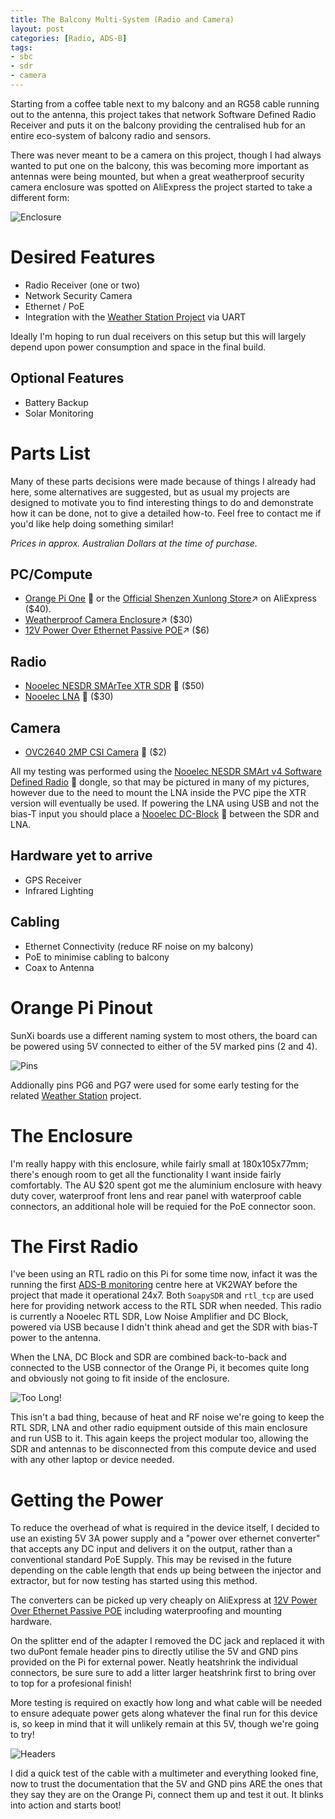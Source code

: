 ```yaml
---
title: The Balcony Multi-System (Radio and Camera)
layout: post
categories: [Radio, ADS-B]
tags:
- sbc
- sdr
- camera
---
```


Starting from a coffee table next to my balcony and an RG58 cable running out to the antenna, this project takes that network Software Defined Radio Receiver and
puts it on the balcony providing the centralised hub for an entire eco-system of balcony radio and sensors.

There was never meant to be a camera on this project, though I had always wanted to put one on the balcony, this was becoming more important as antennas were being
mounted, but when a great weatherproof security camera enclosure was spotted on AliExpress the project started to take a different form:

![Enclosure]({{page.url}}/case.png)

# Desired Features

* Radio Receiver (one or two)
* Network Security Camera
* Ethernet / PoE
* Integration with the [Weather Station Project](/posts/weather-station) via UART

Ideally I'm hoping to run dual receivers on this setup but this will largely depend upon power
consumption and space in the final build.

## Optional Features

* Battery Backup
* Solar Monitoring

# Parts List

Many of these parts decisions were made because of things I already had here, some alternatives are suggested, but as usual my projects are designed to motivate you to find interesting things to do and demonstrate how it can be done, not to give a detailed how-to.  Feel free to contact me if you'd like help doing something similar!

*Prices in approx. Australian Dollars at the time of purchase.*

## PC/Compute

* [Orange Pi One](https://amzn.to/3n5gdWi) 🛒 or the [Official Shenzen Xunlong Store](https://www.aliexpress.com/item/1005001689152635.html)↗ on AliExpress ($40).
* [Weatherproof Camera Enclosure](https://www.aliexpress.com/item/1005002694147753.html)↗  ($30)
* [12V Power Over Ethernet Passive POE](https://www.aliexpress.com/item/33006743441.html)↗  ($6)

## Radio

* [Nooelec NESDR SMArTee XTR SDR](https://amzn.to/3pws1Bg) 🛒  ($50)
* [Nooelec LNA](https://amzn.to/3ci10er) 🛒  ($30)

## Camera

* [OVC2640 2MP CSI Camera](https://www.aliexpress.com/item/1005003456761551.html) 🛒  ($2)


All my testing was performed using the [Nooelec NESDR SMArt v4 Software Defined Radio](https://amzn.to/3klzocS) 🛒 dongle, so that may be pictured in many of my pictures, however due to the need to mount the LNA inside the PVC pipe the XTR version will eventually be used.  If powering the LNA using USB and not the bias-T input you should place a [Nooelec DC-Block](https://amzn.to/32319jX) 🛒 between the SDR and LNA.

## Hardware yet to arrive

* GPS Receiver 
* Infrared Lighting

## Cabling

* Ethernet Connectivity (reduce RF noise on my balcony)
* PoE to minimise cabling to balcony
* Coax to Antenna

# Orange Pi Pinout

SunXi boards use a different naming system to most others, the board can be powered using 5V connected to either of the 5V marked pins (2 and 4).

![Pins]({{page.url}}/gpio.png)

Addionally pins PG6 and PG7 were used for some early testing for the related [Weather Station](/posts/weather-station) project.

# The Enclosure

I'm really happy with this enclosure, while fairly small at 180x105x77mm; there's enough room to get all the functionality I want inside fairly comfortably.  The AU $20 spent got me the aluminium enclosure with heavy duty cover, waterproof front lens and rear panel with waterproof cable connectors, an additional hole will be requied for the PoE connector soon.



# The First Radio

I've been using an RTL radio on this Pi for some time now, infact it was the running the first [ADS-B monitoring](/posts/adsb) centre here at VK2WAY before the project that made it operational 24x7.  Both `SoapySDR` and `rtl_tcp` are used here for providing network access to the RTL SDR when needed.  This radio is currently a Nooelec RTL SDR, Low Noise Amplifier and DC Block, powered via USB because I didn't think ahead and get the SDR with bias-T power to the antenna.

When the LNA, DC Block and SDR are combined back-to-back and connected to the USB connector of the Orange Pi, it becomes quite long and obviously not going to fit inside of the enclosure.

![Too Long!]({{page.url}}/enclosure-radio.png)

This isn't a bad thing, because of heat and RF noise we're going to keep the RTL SDR, LNA and other radio equipment outside of this main enclosure and run USB to it.  This again keeps the project modular too, allowing the SDR and antennas to be disconnected from this compute device and used with any other laptop or device needed.


# Getting the Power

To reduce the overhead of what is required in the device itself, I decided to use an existing 5V 3A power supply and a "power over ethernet converter" that accepts any DC input and delivers it on the output, rather than a conventional standard PoE Supply.  This may be revised in the future depending on the cable length that ends up being between the injector and extractor, but for now testing has started using this method.

The converters can be picked up very cheaply on AliExpress at [12V Power Over Ethernet Passive POE](https://www.aliexpress.com/item/33006743441.html) including waterproofing and mounting hardware.

On the splitter end of the adapter I removed the DC jack and replaced it with two duPont female header pins to directly utilise the 5V and GND pins provided on the Pi for external power.  Neatly heatshrink the individual connectors, be sure sure to add a litter larger heatshrink first to bring over to top for a profesional finish!

More testing is required on exactly how long and what cable will be needed to ensure adequate power gets along whatever the final run for this device is, so keep in mind that it will unlikely remain at this 5V, though we're going to try!

![Headers]({{page.url}}/headers.jpg)

I did a quick test of the cable with a multimeter and everything looked fine, now to trust the documentation that the 5V and GND pins ARE the ones that they say they are on the Orange Pi, connect them up and test it out.  It blinks into action and starts boot!


